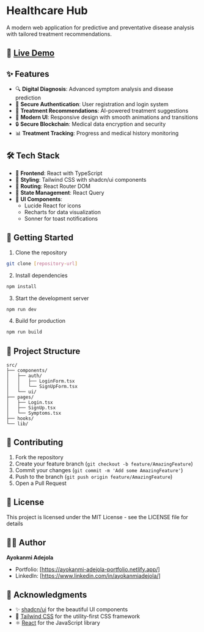 # Healthcare Hub

A modern web application for predictive and preventative disease analysis with tailored treatment recommendations.

## 🔗 [Live Demo](https://ayokanmi-adejola-healthcare-hub.netlify.app/login)

## ✨ Features

- 🔍 **Digital Diagnosis**: Advanced symptom analysis and disease prediction
- 🔐 **Secure Authentication**: User registration and login system
- 💊 **Treatment Recommendations**: AI-powered treatment suggestions
- 💫 **Modern UI**: Responsive design with smooth animations and transitions
- 🔒 **Secure Blockchain**: Medical data encryption and security
- 📊 **Treatment Tracking**: Progress and medical history monitoring

## 🛠️ Tech Stack

- 🔵 **Frontend**: React with TypeScript
- 🎨 **Styling**: Tailwind CSS with shadcn/ui components
- 🔄 **Routing**: React Router DOM
- 📱 **State Management**: React Query
- 🎯 **UI Components**: 
  - Lucide React for icons
  - Recharts for data visualization
  - Sonner for toast notifications

## 🚀 Getting Started

1. Clone the repository
```bash
git clone [repository-url]
```

2. Install dependencies
```bash
npm install
```

3. Start the development server
```bash
npm run dev
```

4. Build for production
```bash
npm run build
```

## 📁 Project Structure

```
src/
├── components/
│   ├── auth/
│   │   ├── LoginForm.tsx
│   │   └── SignUpForm.tsx
│   └── ui/
├── pages/
│   ├── Login.tsx
│   ├── SignUp.tsx
│   └── Symptoms.tsx
├── hooks/
└── lib/
```

## 🤝 Contributing

1. Fork the repository
2. Create your feature branch (`git checkout -b feature/AmazingFeature`)
3. Commit your changes (`git commit -m 'Add some AmazingFeature'`)
4. Push to the branch (`git push origin feature/AmazingFeature`)
5. Open a Pull Request

## 📄 License

This project is licensed under the MIT License - see the LICENSE file for details

## 👨‍💻 Author

**Ayokanmi Adejola**

- Portfolio: [https://ayokanmi-adejola-portfolio.netlify.app/]
- LinkedIn: [https://www.linkedin.com/in/ayokanmiadejola/]

## 🙏 Acknowledgments

- ✨ [shadcn/ui](https://ui.shadcn.com/) for the beautiful UI components
- 🎨 [Tailwind CSS](https://tailwindcss.com/) for the utility-first CSS framework
- ⚛️ [React](https://reactjs.org/) for the JavaScript library

